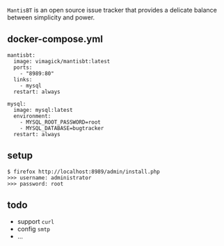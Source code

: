 `MantisBT` is an open source issue tracker that provides
a delicate balance between simplicity and power.

## docker-compose.yml

```
mantisbt:
  image: vimagick/mantisbt:latest
  ports:
    - "8989:80"
  links:
    - mysql
  restart: always

mysql:
  image: mysql:latest
  environment:
    - MYSQL_ROOT_PASSWORD=root
    - MYSQL_DATABASE=bugtracker
  restart: always
```

## setup

```
$ firefox http://localhost:8989/admin/install.php
>>> username: administrator
>>> password: root
```

## todo

- support `curl`
- config `smtp`
- ...
